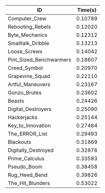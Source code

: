 |ID|Time(s)|
|-|-|
|Computer_Crew|0.10789|
|Rebooting_Rebels|0.12020|
|Byte_Mechanics|0.12312|
|Smalltalk_Dribble|0.13213|
|Loose_Screws|0.14042|
|Pint_Sized_Benchwarmers|0.18607|
|Creed_Symbol|0.20970|
|Grapevine_Squad|0.22110|
|Artful_Maneuvers|0.23167|
|Gonzo_Brutes|0.23602|
|Beasts|0.24426|
|Digital_Destroyers|0.25090|
|Hackerjacks|0.25144|
|Key_to_Innovation|0.27484|
|The_ERROR_List|0.29493|
|Blackouts|0.31869|
|Digitally_Destroyed|0.32876|
|Prime_Calculus|0.33583|
|Pseudo_Boom|0.38458|
|Rug_Heed_Bend|0.39826|
|The_Hit_Blunders|0.53022|
